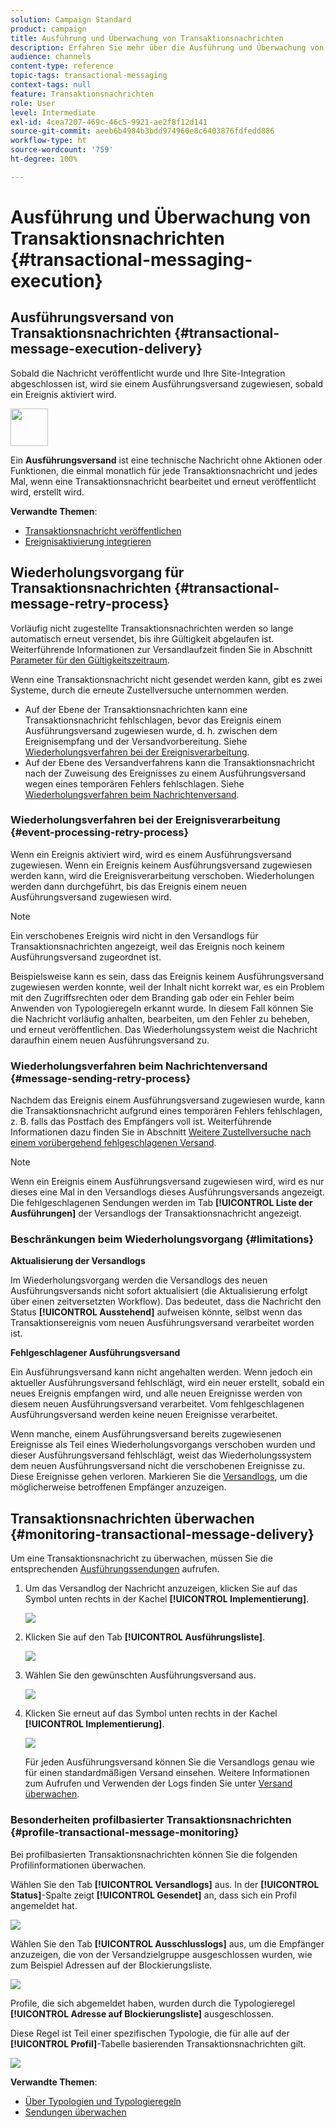 ```yaml
---
solution: Campaign Standard
product: campaign
title: Ausführung und Überwachung von Transaktionsnachrichten
description: Erfahren Sie mehr über die Ausführung und Überwachung von Transaktionsnachrichten.
audience: channels
content-type: reference
topic-tags: transactional-messaging
context-tags: null
feature: Transaktionsnachrichten
role: User
level: Intermediate
exl-id: 4cea7207-469c-46c5-9921-ae2f8f12d141
source-git-commit: aeeb6b4984b3bdd974960e8c6403876fdfedd886
workflow-type: ht
source-wordcount: '759'
ht-degree: 100%

---
```


# Ausführung und Überwachung von Transaktionsnachrichten {#transactional-messaging-execution}

## Ausführungsversand von Transaktionsnachrichten {#transactional-message-execution-delivery}

Sobald die Nachricht veröffentlicht wurde und Ihre Site-Integration abgeschlossen ist, wird sie einem Ausführungsversand zugewiesen, sobald ein Ereignis aktiviert wird.

<img src="assets/do-not-localize/icon_concepts.svg" width="60px">

Ein **Ausführungsversand** ist eine technische Nachricht ohne Aktionen oder Funktionen, die einmal monatlich für jede Transaktionsnachricht und jedes Mal, wenn eine Transaktionsnachricht bearbeitet und erneut veröffentlicht wird, erstellt wird.

**Verwandte Themen**:
* [Transaktionsnachricht veröffentlichen](../../channels/using/publishing-transactional-message.md#publishing-a-transactional-message)
* [Ereignisaktivierung integrieren](../../channels/using/getting-started-with-transactional-msg.md#integrate-event-trigger)

## Wiederholungsvorgang für Transaktionsnachrichten {#transactional-message-retry-process}

Vorläufig nicht zugestellte Transaktionsnachrichten werden so lange automatisch erneut versendet, bis ihre Gültigkeit abgelaufen ist. Weiterführende Informationen zur Versandlaufzeit finden Sie in Abschnitt [Parameter für den Gültigkeitszeitraum](../../administration/using/configuring-email-channel.md#validity-period-parameters).

Wenn eine Transaktionsnachricht nicht gesendet werden kann, gibt es zwei Systeme, durch die erneute Zustellversuche unternommen werden.

* Auf der Ebene der Transaktionsnachrichten kann eine Transaktionsnachricht fehlschlagen, bevor das Ereignis einem Ausführungsversand zugewiesen wurde, d. h. zwischen dem Ereignisempfang und der Versandvorbereitung. Siehe [Wiederholungsverfahren bei der Ereignisverarbeitung](#event-processing-retry-process).
* Auf der Ebene des Versandverfahrens kann die Transaktionsnachricht nach der Zuweisung des Ereignisses zu einem Ausführungsversand wegen eines temporären Fehlers fehlschlagen. Siehe [Wiederholungsverfahren beim Nachrichtenversand](#message-sending-retry-process).

### Wiederholungsverfahren bei der Ereignisverarbeitung {#event-processing-retry-process}

Wenn ein Ereignis aktiviert wird, wird es einem Ausführungsversand zugewiesen. Wenn ein Ereignis keinem Ausführungsversand zugewiesen werden kann, wird die Ereignisverarbeitung verschoben. Wiederholungen werden dann durchgeführt, bis das Ereignis einem neuen Ausführungsversand zugewiesen wird.

>[!NOTE]
>
>Ein verschobenes Ereignis wird nicht in den Versandlogs für Transaktionsnachrichten angezeigt, weil das Ereignis noch keinem Ausführungsversand zugeordnet ist.

Beispielsweise kann es sein, dass das Ereignis keinem Ausführungsversand zugewiesen werden konnte, weil der Inhalt nicht korrekt war, es ein Problem mit den Zugriffsrechten oder dem Branding gab oder ein Fehler beim Anwenden von Typologieregeln erkannt wurde. In diesem Fall können Sie die Nachricht vorläufig anhalten, bearbeiten, um den Fehler zu beheben, und erneut veröffentlichen. Das Wiederholungssystem weist die Nachricht daraufhin einem neuen Ausführungsversand zu.

### Wiederholungsverfahren beim Nachrichtenversand {#message-sending-retry-process}

Nachdem das Ereignis einem Ausführungsversand zugewiesen wurde, kann die Transaktionsnachricht aufgrund eines temporären Fehlers fehlschlagen, z. B. falls das Postfach des Empfängers voll ist. Weiterführende Informationen dazu finden Sie in Abschnitt [Weitere Zustellversuche nach einem vorübergehend fehlgeschlagenen Versand](../../sending/using/understanding-delivery-failures.md#retries-after-a-delivery-temporary-failure).

>[!NOTE]
>
>Wenn ein Ereignis einem Ausführungsversand zugewiesen wird, wird es nur dieses eine Mal in den Versandlogs dieses Ausführungsversands angezeigt. Die fehlgeschlagenen Sendungen werden im Tab **[!UICONTROL Liste der Ausführungen]** der Versandlogs der Transaktionsnachricht angezeigt.

### Beschränkungen beim Wiederholungsvorgang {#limitations}

**Aktualisierung der Versandlogs**

Im Wiederholungsvorgang werden die Versandlogs des neuen Ausführungsversands nicht sofort aktualisiert (die Aktualisierung erfolgt über einen zeitversetzten Workflow). Das bedeutet, dass die Nachricht den Status **[!UICONTROL Ausstehend]** aufweisen könnte, selbst wenn das Transaktionsereignis vom neuen Ausführungsversand verarbeitet worden ist.

**Fehlgeschlagener Ausführungsversand**

Ein Ausführungsversand kann nicht angehalten werden. Wenn jedoch ein aktueller Ausführungsversand fehlschlägt, wird ein neuer erstellt, sobald ein neues Ereignis empfangen wird, und alle neuen Ereignisse werden von diesem neuen Ausführungsversand verarbeitet. Vom fehlgeschlagenen Ausführungsversand werden keine neuen Ereignisse verarbeitet.

Wenn manche, einem Ausführungsversand bereits zugewiesenen Ereignisse als Teil eines Wiederholungsvorgangs verschoben wurden und dieser Ausführungsversand fehlschlägt, weist das Wiederholungssystem dem neuen Ausführungsversand nicht die verschobenen Ereignisse zu. Diese Ereignisse gehen verloren. Markieren Sie die [Versandlogs](#monitoring-transactional-message-delivery), um die möglicherweise betroffenen Empfänger anzuzeigen.

## Transaktionsnachrichten überwachen {#monitoring-transactional-message-delivery}

Um eine Transaktionsnachricht zu überwachen, müssen Sie die entsprechenden [Ausführungssendungen](#transactional-message-execution-delivery) aufrufen.

1. Um das Versandlog der Nachricht anzuzeigen, klicken Sie auf das Symbol unten rechts in der Kachel **[!UICONTROL Implementierung]**.

   ![](assets/message-center_access_logs.png)

1. Klicken Sie auf den Tab **[!UICONTROL Ausführungsliste]**.

   ![](assets/message-center_execution_tab.png)

1. Wählen Sie den gewünschten Ausführungsversand aus.

   ![](assets/message-center_execution_delivery.png)

1. Klicken Sie erneut auf das Symbol unten rechts in der Kachel **[!UICONTROL Implementierung]**.

   ![](assets/message-center_execution_access_logs.png)

   Für jeden Ausführungsversand können Sie die Versandlogs genau wie für einen standardmäßigen Versand einsehen. Weitere Informationen zum Aufrufen und Verwenden der Logs finden Sie unter [Versand überwachen](../../sending/using/monitoring-a-delivery.md).

### Besonderheiten profilbasierter Transaktionsnachrichten {#profile-transactional-message-monitoring}

Bei profilbasierten Transaktionsnachrichten können Sie die folgenden Profilinformationen überwachen.

Wählen Sie den Tab **[!UICONTROL Versandlogs]** aus. In der **[!UICONTROL Status]**-Spalte zeigt **[!UICONTROL Gesendet]** an, dass sich ein Profil angemeldet hat.

![](assets/message-center_marketing_sending_logs.png)

Wählen Sie den Tab **[!UICONTROL Ausschlusslogs]** aus, um die Empfänger anzuzeigen, die von der Versandzielgruppe ausgeschlossen wurden, wie zum Beispiel Adressen auf der Blockierungsliste.

![](assets/message-center_marketing_exclusion_logs.png)

Profile, die sich abgemeldet haben, wurden durch die Typologieregel **[!UICONTROL Adresse auf Blockierungsliste]** ausgeschlossen.

Diese Regel ist Teil einer spezifischen Typologie, die für alle auf der **[!UICONTROL Profil]**-Tabelle basierenden Transaktionsnachrichten gilt.

![](assets/message-center_marketing_typology.png)

**Verwandte Themen**:

* [Über Typologien und Typologieregeln](../../sending/using/about-typology-rules.md)
* [Sendungen überwachen](../../sending/using/monitoring-a-delivery.md)
